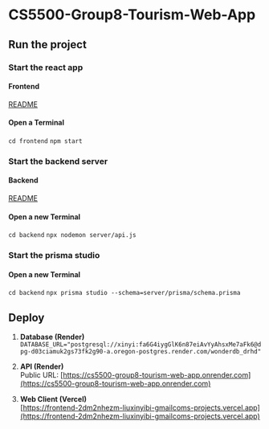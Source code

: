 # CS5500-Group8-Tourism-Web-App
## Run the project
### Start the react app
#### Frontend
[README](https://github.com/CodingXinyi/cs5500-group8-Tourism-Web-App/blob/main/frontend/README.md)  <br>
#### Open a Terminal 
```cd frontend```
```npm start```

### Start the backend server
#### Backend 
[README](https://github.com/CodingXinyi/cs5500-group8-Tourism-Web-App/blob/main/backend/README.md)<br>
#### Open a new Terminal 
```cd backend```
```npx nodemon server/api.js```

### Start the prisma studio
#### Open a new Terminal
```cd backend```
```npx prisma studio --schema=server/prisma/schema.prisma```


## Deploy

1. **Database (Render)**  
   `DATABASE_URL="postgresql://xinyi:fa6G4iygGlK6n87eiAvYyAhsxMe7aFk6@dpg-d03ciamuk2gs73fk2g90-a.oregon-postgres.render.com/wonderdb_drhd"`

2. **API (Render)**  
   Public URL: [https://cs5500-group8-tourism-web-app.onrender.com](https://cs5500-group8-tourism-web-app.onrender.com)

3. **Web Client (Vercel)**  
   [https://frontend-2dm2nhezm-liuxinyibi-gmailcoms-projects.vercel.app](https://frontend-2dm2nhezm-liuxinyibi-gmailcoms-projects.vercel.app)

